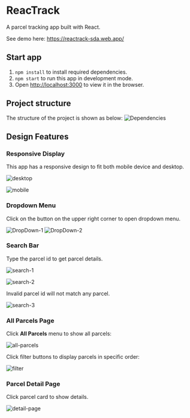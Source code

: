 # ReacTrack

A parcel tracking app built with React. 

See demo here: https://reactrack-sda.web.app/

## Start app
1. `npm install` to install required dependencies.
2. `npm start` to run this app in development mode.
3. Open [http://localhost:3000](http://localhost:3000) to view it in the browser.

## Project structure
The structure of the project is shown as below: 
![Dependencies](src/assets/dependencies.png)

## Design Features
### Responsive Display

This app has a responsive design to fit both mobile device and desktop. 

![desktop](src/assets/desktop.png)

![mobile](src/assets/all-package.png)


### Dropdown Menu
Click on the button on the upper right corner to open dropdown menu.

![DropDown-1](src/assets/nav-1.png)
![DropDown-2](src/assets/nav-2.png)

### Search Bar
Type the parcel id to get parcel details. 

![search-1](src/assets/search.png)

![search-2](src/assets/search-result.png)

Invalid parcel id will not match any parcel.

![search-3](src/assets/not-found.png)


### All Parcels Page
Click **All Parcels** menu to show all parcels:

![all-parcels](src/assets/all-package.png)


Click filter buttons to display parcels in specific order:

![filter](src/assets/filter.png)


### Parcel Detail Page

Click parcel card to show details.

![detail-page](src/assets/detail-page.png)